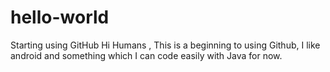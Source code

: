 # hello-world
Starting using GitHub
Hi Humans , 
This is a beginning to using Github, I like android and something which I can code easily with Java for now.
